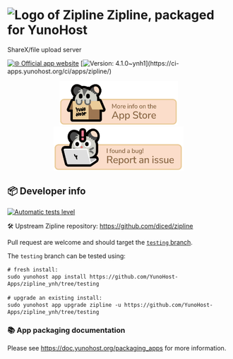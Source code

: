 <!--
N.B.: This README was automatically generated by <https://github.com/YunoHost/apps_tools/blob/main/readme_generator>
It shall NOT be edited by hand.
-->

<h1>
  <img src="https://raw.githubusercontent.com/YunoHost/apps/main/logos/zipline.png" width="32px" alt="Logo of Zipline">
  Zipline, packaged for YunoHost
</h1>

ShareX/file upload server

[![🌐 Official app website](https://img.shields.io/badge/Official_app_website-darkgreen?style=for-the-badge)](https://zipline.diced.sh/)
[![Version: 4.1.0~ynh1](https://img.shields.io/badge/Version-4.1.0~ynh1-rgba(0,150,0,1)?style=for-the-badge)](https://ci-apps.yunohost.org/ci/apps/zipline/)

<div align="center">
<a href="https://apps.yunohost.org/app/zipline"><img height="100px" src="https://github.com/YunoHost/yunohost-artwork/raw/refs/heads/main/badges/neopossum-badges/badge_more_info_on_the_appstore.svg"/></a>
<a href="https://github.com/YunoHost-Apps/zipline_ynh/issues"><img height="100px" src="https://github.com/YunoHost/yunohost-artwork/raw/refs/heads/main/badges/neopossum-badges/badge_report_an_issue.svg"/></a>
</div>

## 📦 Developer info

[![Automatic tests level](https://apps.yunohost.org/badge/cilevel/zipline)](https://ci-apps.yunohost.org/ci/apps/zipline/)

🛠️ Upstream Zipline repository: <https://github.com/diced/zipline>

Pull request are welcome and should target the [`testing` branch](https://github.com/YunoHost-Apps/zipline_ynh/tree/testing).

The `testing` branch can be tested using:
```
# fresh install:
sudo yunohost app install https://github.com/YunoHost-Apps/zipline_ynh/tree/testing

# upgrade an existing install:
sudo yunohost app upgrade zipline -u https://github.com/YunoHost-Apps/zipline_ynh/tree/testing
```

### 📚 App packaging documentation

Please see <https://doc.yunohost.org/packaging_apps> for more information.